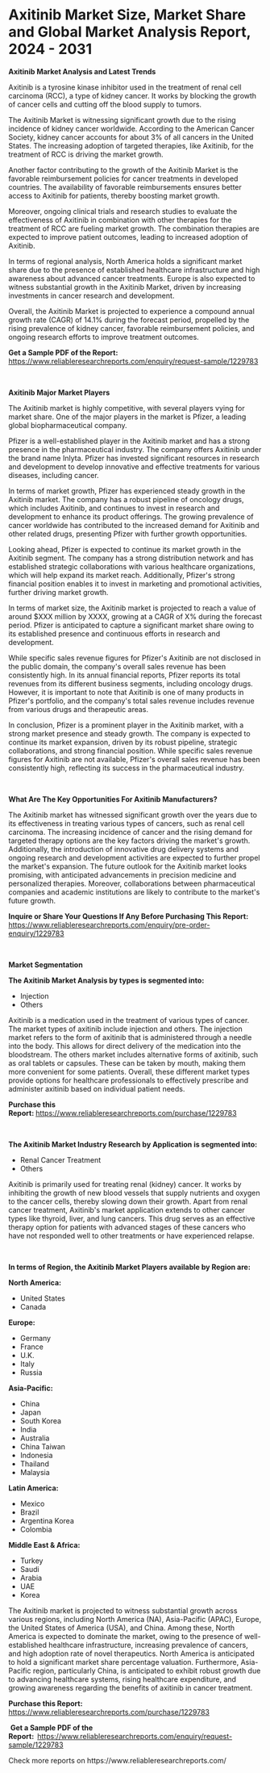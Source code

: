 <p><h1>Axitinib Market Size, Market Share and Global Market Analysis Report, 2024 - 2031</h1></p><p><strong>Axitinib Market Analysis and Latest Trends</strong></p>
<p><p>Axitinib is a tyrosine kinase inhibitor used in the treatment of renal cell carcinoma (RCC), a type of kidney cancer. It works by blocking the growth of cancer cells and cutting off the blood supply to tumors.</p><p>The Axitinib Market is witnessing significant growth due to the rising incidence of kidney cancer worldwide. According to the American Cancer Society, kidney cancer accounts for about 3% of all cancers in the United States. The increasing adoption of targeted therapies, like Axitinib, for the treatment of RCC is driving the market growth.</p><p>Another factor contributing to the growth of the Axitinib Market is the favorable reimbursement policies for cancer treatments in developed countries. The availability of favorable reimbursements ensures better access to Axitinib for patients, thereby boosting market growth.</p><p>Moreover, ongoing clinical trials and research studies to evaluate the effectiveness of Axitinib in combination with other therapies for the treatment of RCC are fueling market growth. The combination therapies are expected to improve patient outcomes, leading to increased adoption of Axitinib.</p><p>In terms of regional analysis, North America holds a significant market share due to the presence of established healthcare infrastructure and high awareness about advanced cancer treatments. Europe is also expected to witness substantial growth in the Axitinib Market, driven by increasing investments in cancer research and development.</p><p>Overall, the Axitinib Market is projected to experience a compound annual growth rate (CAGR) of 14.1% during the forecast period, propelled by the rising prevalence of kidney cancer, favorable reimbursement policies, and ongoing research efforts to improve treatment outcomes.</p></p>
<p><strong>Get a Sample PDF of the Report:&nbsp;</strong> <a href="https://www.reliableresearchreports.com/enquiry/request-sample/1229783">https://www.reliableresearchreports.com/enquiry/request-sample/1229783</a></p>
<p>&nbsp;</p>
<p><strong>Axitinib Major Market Players</strong></p>
<p><p>The Axitinib market is highly competitive, with several players vying for market share. One of the major players in the market is Pfizer, a leading global biopharmaceutical company.</p><p>Pfizer is a well-established player in the Axitinib market and has a strong presence in the pharmaceutical industry. The company offers Axitinib under the brand name Inlyta. Pfizer has invested significant resources in research and development to develop innovative and effective treatments for various diseases, including cancer.</p><p>In terms of market growth, Pfizer has experienced steady growth in the Axitinib market. The company has a robust pipeline of oncology drugs, which includes Axitinib, and continues to invest in research and development to enhance its product offerings. The growing prevalence of cancer worldwide has contributed to the increased demand for Axitinib and other related drugs, presenting Pfizer with further growth opportunities.</p><p>Looking ahead, Pfizer is expected to continue its market growth in the Axitinib segment. The company has a strong distribution network and has established strategic collaborations with various healthcare organizations, which will help expand its market reach. Additionally, Pfizer's strong financial position enables it to invest in marketing and promotional activities, further driving market growth.</p><p>In terms of market size, the Axitinib market is projected to reach a value of around $XXX million by XXXX, growing at a CAGR of X% during the forecast period. Pfizer is anticipated to capture a significant market share owing to its established presence and continuous efforts in research and development.</p><p>While specific sales revenue figures for Pfizer's Axitinib are not disclosed in the public domain, the company's overall sales revenue has been consistently high. In its annual financial reports, Pfizer reports its total revenues from its different business segments, including oncology drugs. However, it is important to note that Axitinib is one of many products in Pfizer's portfolio, and the company's total sales revenue includes revenue from various drugs and therapeutic areas.</p><p>In conclusion, Pfizer is a prominent player in the Axitinib market, with a strong market presence and steady growth. The company is expected to continue its market expansion, driven by its robust pipeline, strategic collaborations, and strong financial position. While specific sales revenue figures for Axitinib are not available, Pfizer's overall sales revenue has been consistently high, reflecting its success in the pharmaceutical industry.</p></p>
<p>&nbsp;</p>
<p><strong>What Are The Key Opportunities For Axitinib Manufacturers?</strong></p>
<p><p>The Axitinib market has witnessed significant growth over the years due to its effectiveness in treating various types of cancers, such as renal cell carcinoma. The increasing incidence of cancer and the rising demand for targeted therapy options are the key factors driving the market's growth. Additionally, the introduction of innovative drug delivery systems and ongoing research and development activities are expected to further propel the market's expansion. The future outlook for the Axitinib market looks promising, with anticipated advancements in precision medicine and personalized therapies. Moreover, collaborations between pharmaceutical companies and academic institutions are likely to contribute to the market's future growth.</p></p>
<p><strong>Inquire or Share Your Questions If Any Before Purchasing This Report:</strong> <a href="https://www.reliableresearchreports.com/enquiry/pre-order-enquiry/1229783">https://www.reliableresearchreports.com/enquiry/pre-order-enquiry/1229783</a></p>
<p>&nbsp;</p>
<p><strong>Market Segmentation</strong></p>
<p><strong>The Axitinib Market Analysis by types is segmented into:</strong></p>
<p><ul><li>Injection</li><li>Others</li></ul></p>
<p><p>Axitinib is a medication used in the treatment of various types of cancer. The market types of axitinib include injection and others. The injection market refers to the form of axitinib that is administered through a needle into the body. This allows for direct delivery of the medication into the bloodstream. The others market includes alternative forms of axitinib, such as oral tablets or capsules. These can be taken by mouth, making them more convenient for some patients. Overall, these different market types provide options for healthcare professionals to effectively prescribe and administer axitinib based on individual patient needs.</p></p>
<p><strong>Purchase this Report:&nbsp;</strong><a href="https://www.reliableresearchreports.com/purchase/1229783">https://www.reliableresearchreports.com/purchase/1229783</a></p>
<p>&nbsp;</p>
<p><strong>The Axitinib Market Industry Research by Application is segmented into:</strong></p>
<p><ul><li>Renal Cancer Treatment</li><li>Others</li></ul></p>
<p><p>Axitinib is primarily used for treating renal (kidney) cancer. It works by inhibiting the growth of new blood vessels that supply nutrients and oxygen to the cancer cells, thereby slowing down their growth. Apart from renal cancer treatment, Axitinib's market application extends to other cancer types like thyroid, liver, and lung cancers. This drug serves as an effective therapy option for patients with advanced stages of these cancers who have not responded well to other treatments or have experienced relapse.</p></p>
<p>&nbsp;</p>
<p><strong>In terms of Region, the Axitinib Market Players available by Region are:</strong></p>
<p>
    <p> <strong> North America: </strong>
        <ul>
            <li>United States</li>
            <li>Canada</li>
        </ul>
        </p> 
    <p> <strong> Europe: </strong>
        <ul>
            <li>Germany</li>
            <li>France</li>
            <li>U.K.</li>
            <li>Italy</li>
            <li>Russia</li>
        </ul>
        </p> 
    <p> <strong> Asia-Pacific: </strong>
        <ul>
            <li>China</li>
            <li>Japan</li>
            <li>South Korea</li>
            <li>India</li>
            <li>Australia</li>
            <li>China Taiwan</li>
            <li>Indonesia</li>
            <li>Thailand</li>
            <li>Malaysia</li>
        </ul>
        </p> 
    <p> <strong> Latin America: </strong>
        <ul>
            <li>Mexico</li>
            <li>Brazil</li>
            <li>Argentina Korea</li>
            <li>Colombia</li>
        </ul>
        </p> 
    <p> <strong> Middle East & Africa: </strong>
        <ul>
            <li>Turkey</li>
            <li>Saudi</li>
            <li>Arabia</li>
            <li>UAE</li>
            <li>Korea</li>
        </ul>
    </p>
    </p>
<p><p>The Axitinib market is projected to witness substantial growth across various regions, including North America (NA), Asia-Pacific (APAC), Europe, the United States of America (USA), and China. Among these, North America is expected to dominate the market, owing to the presence of well-established healthcare infrastructure, increasing prevalence of cancers, and high adoption rate of novel therapeutics. North America is anticipated to hold a significant market share percentage valuation. Furthermore, Asia-Pacific region, particularly China, is anticipated to exhibit robust growth due to advancing healthcare systems, rising healthcare expenditure, and growing awareness regarding the benefits of axitinib in cancer treatment.</p></p>
<p><strong>Purchase this Report: </strong><a href="https://www.reliableresearchreports.com/purchase/1229783">https://www.reliableresearchreports.com/purchase/1229783</a></p>
<p>&nbsp;<strong>Get a Sample PDF of the Report:&nbsp;&nbsp;</strong><a href="https://www.reliableresearchreports.com/enquiry/request-sample/1229783">https://www.reliableresearchreports.com/enquiry/request-sample/1229783</a></p>
<p><strong></strong></p>
<p>Check more reports on https://www.reliableresearchreports.com/</p>